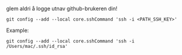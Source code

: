 glem aldri å logge utnav github-brukeren din!


```
git config --add --local core.sshCommand 'ssh -i <PATH_SSH_KEY>'
```

Example:
```
git config --add --local core.sshCommand 'ssh -i /Users/mac/.ssh/id_rsa'
```
